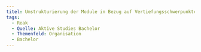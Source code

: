 ```yaml
---
titel: Umstrukturierung der Module in Bezug auf Vertiefungsschwerpunkte #AVM
tags:
  - Reak
  - Quelle: Aktive Studies Bachelor
  - Themenfeld: Organisation
  - Bachelor
---
```

